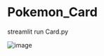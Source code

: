 # Pokemon_Card
streamlit run Card.py

![image](https://github.com/user-attachments/assets/c0ff5713-c378-4b91-be3f-c3c9a50f6b63)

